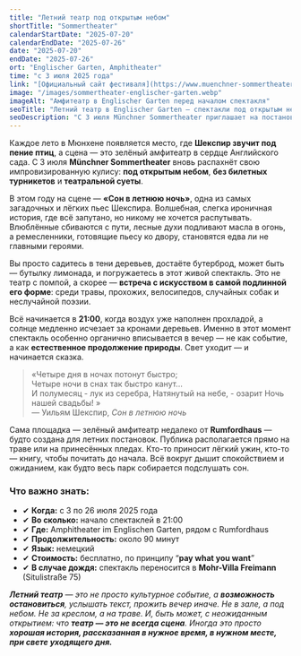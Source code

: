 ```yaml
---
title: "Летний театр под открытым небом"
shortTitle: "Sommertheater"
calendarStartDate: "2025-07-20"
calendarEndDate: "2025-07-26"
date: "2025-07-20"
endDate: "2025-07-26"
ort: "Englischer Garten, Amphitheater"
time: "c 3 июля 2025 года"
link: "[Официальный сайт фестиваля](https://www.muenchner-sommertheater.de/)"
image: "/images/sommertheater-englischer-garten.webp"
imageAlt: "Амфитеатр в Englischer Garten перед началом спектакля"
seoTitle: "Летний театр в Englischer Garten — спектакли под открытым небом в Мюнхене"
seoDescription: "С 3 июля Münchner Sommertheater приглашает на постановку 'Сон в летнюю ночь' под открытым небом в Englischer Garten. Вход свободный, спектакли на немецком."
---
```


Каждое лето в Мюнхене появляется место, где **Шекспир звучит под пение птиц**, а сцена — это зелёный амфитеатр в сердце Английского сада. С 3 июля **Münchner Sommertheater** вновь распахнёт свою импровизированную кулису: **под открытым небом**, **без билетных турникетов** и **театральной суеты**.

В этом году на сцене — **«Сон в летнюю ночь»**, одна из самых загадочных и лёгких пьес Шекспира. Волшебная, слегка ироничная история, где всё запутано, но никому не хочется распутывать. Влюблённые сбиваются с пути, лесные духи подливают масла в огонь, а ремесленники, готовящие пьесу ко двору, становятся едва ли не главными героями.

Вы просто садитесь в тени деревьев, достаёте бутерброд, может быть — бутылку лимонада, и погружаетесь в этот живой спектакль. Это не театр с помпой, а скорее — **встреча с искусством в самой подлинной его форме**: среди травы, прохожих, велосипедов, случайных собак и неслучайной поэзии.

Всё начинается в **21:00**, когда воздух уже наполнен прохладой, а солнце медленно исчезает за кронами деревьев. Именно в этот момент спектакль особенно органично вписывается в вечер — не как событие, а как **естественное продолжение природы**. Свет уходит — и начинается сказка.

> «Четыре дня в ночах потонут быстро;  
> Четыре ночи в снах так быстро канут...  
> И полумесяц - лук из серебра,
> Натянутый на небе, - озарит
> Ночь нашей свадьбы! »  
> — Уильям Шекспир, *Сон в летнюю ночь*

Сама площадка — зелёный амфитеатр недалеко от **Rumfordhaus** — будто создана для летних постановок. Публика располагается прямо на траве или на принесённых пледах. Кто-то приносит лёгкий ужин, кто-то — книгу, чтобы почитать до начала. Всё вокруг дышит спокойствием и ожиданием, как будто весь парк собирается подслушать сон.

### Что важно знать:

- ✔ **Когда:** с 3 по 26 июля 2025 года  
- ✔ **Во сколько:** начало спектаклей в 21:00  
- ✔ **Где:** Amphitheater im Englischen Garten, рядом с Rumfordhaus  
- ✔ **Продолжительность:** около 90 минут  
- ✔ **Язык:** немецкий  
- ✔ **Стоимость:** бесплатно, по принципу “**pay what you want**”  
- ✔ **В случае дождя:** спектакль переносится в **Mohr-Villa Freimann** (Situlistraße 75)

_**Летний театр** — это не просто культурное событие, а **возможность остановиться**, услышать текст, прожить вечер иначе. Не в зале, а под небом. Не за креслом, а на траве. И, быть может, с неожиданным открытием: что **театр — это не всегда сцена**. Иногда это просто **хорошая история, рассказанная в нужное время, в нужном месте, при свете уходящего дня.**_